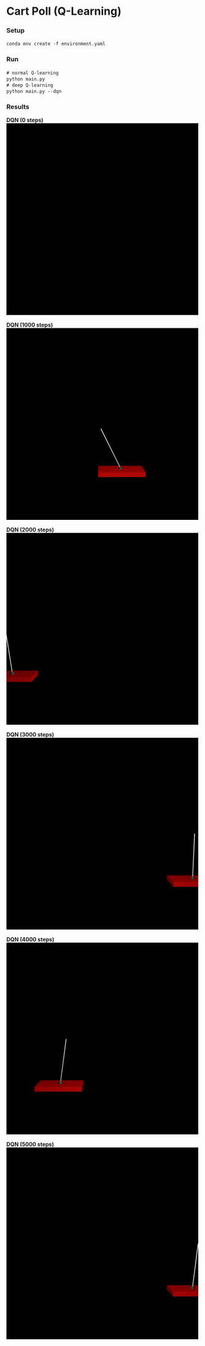 Cart Poll (Q-Learning)
===

### Setup

```shell
conda env create -f environment.yaml
```

### Run

```shell
# normal Q-learning
python main.py
# deep Q-learning
python main.py --dqn
```

### Results

**DQN (0 steps)**  
<img src="./results/movie_00000.gif" width="500"/>

**DQN (1000 steps)**  
<img src="./results/movie_01000.gif" width="500"/>

**DQN (2000 steps)**  
<img src="./results/movie_02000.gif" width="500"/>

**DQN (3000 steps)**  
<img src="./results/movie_03000.gif" width="500"/>

**DQN (4000 steps)**  
<img src="./results/movie_04000.gif" width="500"/>

**DQN (5000 steps)**  
<img src="./results/movie_05000.gif" width="500"/>
